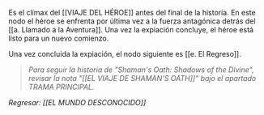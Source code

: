 Es el clímax del [[VIAJE DEL HÉROE]] antes del final de la historia. En este nodo el héroe se enfrenta por última vez a la fuerza antagónica detrás del [[a. Llamado a la Aventura]]. Una vez la expiación concluye, el héroe está listo para un nuevo comienzo.

Una vez concluida la expiación, el nodo siguiente es [[e. El Regreso]].

>*Para seguir la historia de "Shaman's Oath: Shadows of the Divine", revisar la nota "[[EL VIAJE DE SHAMAN'S OATH]]" bajo el apartado TRAMA PRINCIPAL.*

*Regresar: [[EL MUNDO DESCONOCIDO]]*